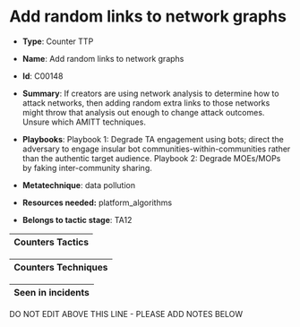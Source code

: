 # Add random links to network graphs

* **Type**: Counter TTP

* **Name**: Add random links to network graphs

* **Id**: C00148

* **Summary**: If creators are using network analysis to determine how to attack networks, then adding random extra links to those networks might throw that analysis out enough to change attack outcomes.  Unsure which AMITT techniques.

* **Playbooks**: Playbook 1: Degrade TA engagement using bots; direct the adversary to engage insular bot communities-within-communities rather than the authentic target audience.
Playbook 2: Degrade MOEs/MOPs by faking inter-community sharing.

* **Metatechnique**: data pollution

* **Resources needed:** platform_algorithms

* **Belongs to tactic stage**: TA12


| Counters Tactics |
| ---------------- |



| Counters Techniques |
| ------------------- |



| Seen in incidents |
| ----------------- |

DO NOT EDIT ABOVE THIS LINE - PLEASE ADD NOTES BELOW